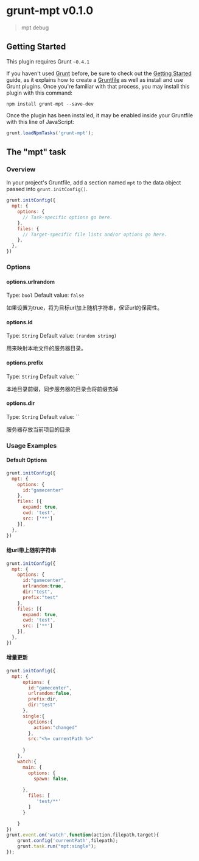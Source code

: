 # grunt-mpt v0.1.0

> mpt debug

## Getting Started
This plugin requires Grunt `~0.4.1`

If you haven't used [Grunt](http://gruntjs.com/) before, be sure to check out the [Getting Started](http://gruntjs.com/getting-started) guide, as it explains how to create a [Gruntfile](http://gruntjs.com/sample-gruntfile) as well as install and use Grunt plugins. Once you're familiar with that process, you may install this plugin with this command:

```shell
npm install grunt-mpt --save-dev
```

Once the plugin has been installed, it may be enabled inside your Gruntfile with this line of JavaScript:

```js
grunt.loadNpmTasks('grunt-mpt');
```

## The "mpt" task

### Overview
In your project's Gruntfile, add a section named `mpt` to the data object passed into `grunt.initConfig()`.

```js
grunt.initConfig({
  mpt: {
    options: {
      // Task-specific options go here.
    },
    files: {
      // Target-specific file lists and/or options go here.
    },
  },
})
```

### Options

#### options.urlrandom
Type: `bool`
Default value: `false`

如果设置为true，将为目标url加上随机字符串，保证url的保密性。

#### options.id
Type: `String`
Default value: `(random string)`

用来映射本地文件的服务器目录。

#### options.prefix
Type: `String`
Default value: ``

本地目录前缀，同步服务器的目录会将前缀去掉

#### options.dir
Type: `String`
Default value: ``

服务器存放当前项目的目录

### Usage Examples

#### Default Options

```js
grunt.initConfig({
  mpt: {
    options: {
      id:"gamecenter"
    },
    files: [{
      expand: true,
      cwd: 'test',
      src: ['**']
    }],
  },
})
```

#### 给url带上随机字符串

```js
grunt.initConfig({
  mpt: {
    options: {
      id:"gamecenter",
      urlrandom:true,
      dir:"test",
      prefix:"test"
    },
    files: [{
      expand: true,
      cwd: 'test',
      src: ['**']
    }],
  },
})
```
#### 增量更新

```js
grunt.initConfig({
  mpt: {
      options: {
        id:"gamecenter",
        urlrandom:false,
        prefix:dir,
        dir:"test"
      },
      single:{
        options:{
          action:"changed"
        },
        src:"<%= currentPath %>"
        
      }
    },
    watch:{
      main: {
        options: {
          spawn: false,
         
      },
        files: [
           'test/**'
        ]
      }

    }
})
grunt.event.on('watch',function(action,filepath,target){
    grunt.config('currentPath',filepath);
    grunt.task.run("mpt:single");
});

```
